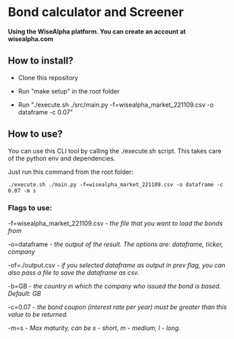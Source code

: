 # Bond calculator and Screener

**Using the WiseAlpha platform. You can create an account at wisealpha.com**

## How to install?

- Clone this repository

- Run "make setup" in the root folder

- Run "./execute.sh ./src/main.py -f=wisealpha_market_221109.csv -o dataframe -c 0.07"


## How to use?

You can use this CLI tool by calling the ./execute.sh script. This takes care of the python env and dependencies.

Just run this command from the root folder:

`./execute.sh ./main.py -f=wisealpha_market_221109.csv -o dataframe -c 0.07 -m s`

### Flags to use:

-f=wisealpha_market_221109.csv - *the file that you want to load the bonds from*

-o=dataframe - *the output of the result. The options are: dataframe, ticker, company*

-of=./output.csv - *if you selected dataframe as output in prev flag, you can also pass a file to save the dataframe as csv.*

-b=GB - *the country in which the company who issued the bond is based. Default: GB*

-c=0.07 - *the bond coupon (interest rate per year) must be greater than this value to be returned.*

-m=s - *Max maturity, can be s - short, m - medium, l - long.*